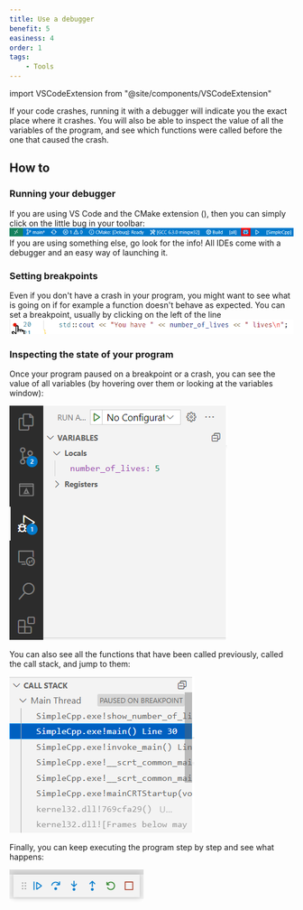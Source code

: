 ```yaml
---
title: Use a debugger
benefit: 5
easiness: 4
order: 1
tags:
    - Tools
---
```

import VSCodeExtension from "@site/components/VSCodeExtension"

If your code crashes, running it with a debugger will indicate you the exact place where it crashes. You will also be able to inspect the value of all the variables of the program, and see which functions were called before the one that caused the crash.

## How to

### Running your debugger

If you are using VS Code and the CMake extension (<VSCodeExtension id="ms-vscode.cmake-tools"/>), then you can simply click on the little bug in your toolbar:
![Debugger icon of VS Code](../img/debugger.png)
If you are using something else, go look for the info! All IDEs come with a debugger and an easy way of launching it.

### Setting breakpoints

Even if you don't have a crash in your program, you might want to see what is going on if for example a function doesn't behave as expected. You can set a breakpoint, usually by clicking on the left of the line
![Setting a breakpoint](../img/breakpoint.png)

### Inspecting the state of your program

Once your program paused on a breakpoint or a crash, you can see the value of all variables (by hovering over them or looking at the variables window):

![Watching the value of variables](../img/variable_watcher.png)

You can also see all the functions that have been called previously, called the call stack, and jump to them:

![Seeing the call stack](../img/call_stack_debugger.png)

Finally, you can keep executing the program step by step and see what happens:

![Seeing the call stack](../img/debugger_step_by_step.png)